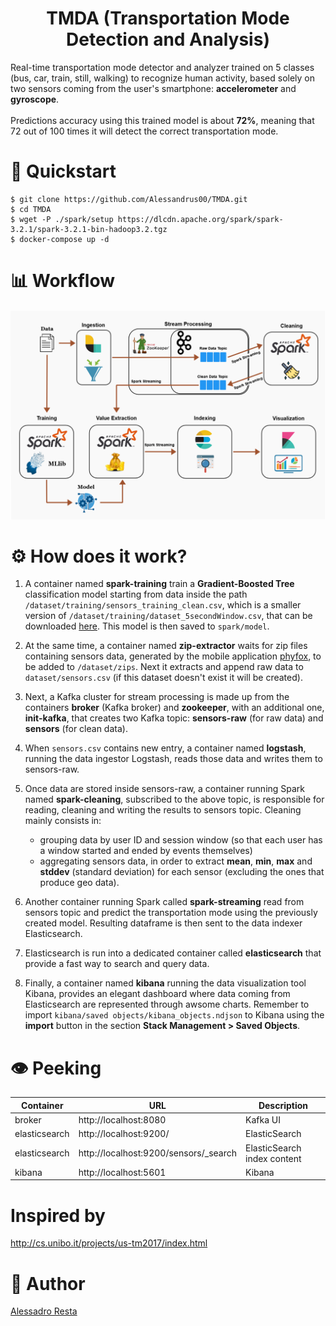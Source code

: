 <h1 align="center">TMDA (Transportation Mode Detection and Analysis)</h1>
<p>Real-time transportation mode detector and analyzer trained on 5 classes (bus, car, train, still, walking) to recognize human activity, based solely on two sensors coming from the user's smartphone: <b>accelerometer</b> and <b>gyroscope</b>.<br><br>
Predictions accuracy using this trained model is about <b>72%</b>, meaning that 72 out of 100 times it will detect the correct transportation mode. </p>

# 🚀 Quickstart
```shell
$ git clone https://github.com/Alessandrus00/TMDA.git
$ cd TMDA
$ wget -P ./spark/setup https://dlcdn.apache.org/spark/spark-3.2.1/spark-3.2.1-bin-hadoop3.2.tgz
$ docker-compose up -d
```

# 📊 Workflow 

<p align="center">
  <img src="./docs/workflow/WorkFlow.drawio.png" alt="workflow"/>
</p>

# ⚙️ How does it work?
1. A container named **spark-training** train a **Gradient-Boosted Tree** classification model starting from data inside the path `/dataset/training/sensors_training_clean.csv`, which is a smaller version of `/dataset/training/dataset_5secondWindow.csv`, that can be downloaded [here](http://cs.unibo.it/projects/us-tm2017/download.html). This model is then saved to `spark/model`.

2. At the same time, a container named **zip-extractor** waits for zip files containing sensors data, generated by the mobile application [phyfox](https://phyphox.org/), to be added to `/dataset/zips`. Next it extracts and append raw data to `dataset/sensors.csv` (if this dataset doesn't exist it will be created).

3. Next, a Kafka cluster for stream processing is made up from the containers **broker** (Kafka broker) and **zookeeper**, with an additional one, **init-kafka**, that creates two Kafka topic: **sensors-raw** (for raw data) and **sensors** (for clean data).

4. When `sensors.csv` contains new entry, a container named **logstash**, running the data ingestor Logstash, reads those data and writes them to sensors-raw.

5. Once data are stored inside sensors-raw, a container running Spark named **spark-cleaning**, subscribed to the above topic, is responsible for reading, cleaning and writing the results to sensors topic.
Cleaning mainly consists in: 
    + grouping data by user ID and session window (so that each user has a window started and ended by events themselves)
    + aggregating sensors data, in order to extract **mean**, **min**, **max** and **stddev** (standard deviation) for each sensor (excluding the ones that produce geo data).

6. Another container running Spark called **spark-streaming** read from sensors topic and predict the transportation mode using the previously created model. Resulting dataframe is then sent to the data indexer Elasticsearch.

7. Elasticsearch is run into a dedicated container called **elasticsearch** that provide a fast way to search and query data.

8. Finally, a container named **kibana** running the data visualization tool Kibana, provides an elegant dashboard where data coming from Elasticsearch are represented through awsome charts. Remember to import `kibana/saved objects/kibana_objects.ndjson` to Kibana using the **import** button in the section **Stack Management > Saved Objects**.

# 👁 Peeking
| Container     | URL                                             | Description                           |
| ------------- | ----------------------------------------------- | ------------------------------------- |
| broker   | http://localhost:8080                           | Kafka UI |
| elasticsearch | http://localhost:9200/                          | ElasticSearch | base URL                |
| elasticsearch | http://localhost:9200/sensors/_search | ElasticSearch index content           |
| kibana        | http://localhost:5601                           | Kibana |

# Inspired by
http://cs.unibo.it/projects/us-tm2017/index.html

# 🤵 Author
[Alessadro Resta](https://github.com/Alessandrus00)
